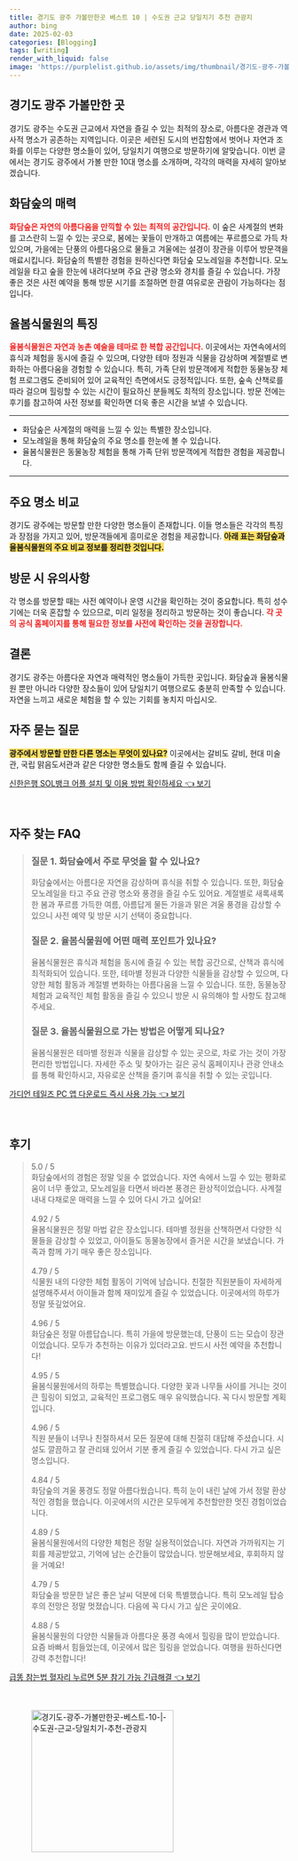 ```yaml
---
title: 경기도 광주 가볼만한곳 베스트 10 | 수도권 근교 당일치기 추천 관광지
author: bing
date: 2025-02-03
categories: [Blogging]
tags: [writing]
render_with_liquid: false
image: 'https://purplelist.github.io/assets/img/thumbnail/경기도-광주-가볼만한곳-베스트-10-|-수도권-근교-당일치기-추천-관광지.webp'
---
```



<h2 id='경기도_광주_가볼만한곳'>경기도 광주 가볼만한 곳</h2>

<p>경기도 광주는 수도권 근교에서 자연을 즐길 수 있는 최적의 장소로, 아름다운 경관과 역사적 명소가 공존하는 지역입니다. 이곳은 세련된 도시의 번잡함에서 벗어나 자연과 조화를 이루는 다양한 명소들이 있어, 당일치기 여행으로 방문하기에 알맞습니다. 이번 글에서는 경기도 광주에서 가볼 만한 10대 명소를 소개하며, 각각의 매력을 자세히 알아보겠습니다. </p>

<h2 id='화담숲의_매력'>화담숲의 매력</h2>

<p><b><span style="color: #ee2323;">화담숲은 자연의 아름다움을 만끽할 수 있는 최적의 공간입니다.</span></b> 이 숲은 사계절의 변화를 고스란히 느낄 수 있는 곳으로, 봄에는 꽃들이 만개하고 여름에는 푸르름으로 가득 차 있으며, 가을에는 단풍의 아름다움으로 물들고 겨울에는 설경이 장관을 이루어 방문객을 매료시킵니다. 화담숲의 특별한 경험을 원하신다면 화담숲 모노레일을 추천합니다. 모노레일을 타고 숲을 한눈에 내려다보며 주요 관광 명소와 경치를 즐길 수 있습니다. 가장 좋은 것은 사전 예약을 통해 방문 시기를 조절하면 한결 여유로운 관람이 가능하다는 점입니다.</p>

<h2 id='율봄식물원의_특징'>율봄식물원의 특징</h2>

<p><b><span style="color: #ee2323;">율봄식물원은 자연과 농촌 예술을 테마로 한 복합 공간입니다.</span></b> 이곳에서는 자연속에서의 휴식과 체험을 동시에 즐길 수 있으며, 다양한 테마 정원과 식물을 감상하며 계절별로 변화하는 아름다움을 경험할 수 있습니다. 특히, 가족 단위 방문객에게 적합한 동물농장 체험 프로그램도 준비되어 있어 교육적인 측면에서도 긍정적입니다. 또한, 숲속 산책로를 따라 걸으며 힐링할 수 있는 시간이 필요하신 분들께도 최적의 장소입니다. 방문 전에는 후기를 참고하여 사전 정보를 확인하면 더욱 좋은 시간을 보낼 수 있습니다.</p>

<hr />

<ul>
    <li>화담숲은 사계절의 매력을 느낄 수 있는 특별한 장소입니다.</li>
    <li>모노레일을 통해 화담숲의 주요 명소를 한눈에 볼 수 있습니다.</li>
    <li>율봄식물원은 동물농장 체험을 통해 가족 단위 방문객에게 적합한 경험을 제공합니다.</li>
</ul>

<hr />

<h2 id='주요_명소_비교'>주요 명소 비교</h2>

<p>경기도 광주에는 방문할 만한 다양한 명소들이 존재합니다. 이들 명소들은 각각의 특징과 장점을 가지고 있어, 방문객들에게 흥미로운 경험을 제공합니다. <b><span style="background-color: #ffe066;">아래 표는 화담숲과 율봄식물원의 주요 비교 정보를 정리한 것입니다.</span></b></p>

<h2 id='방문_시_유의사항'>방문 시 유의사항</h2>

<p>각 명소를 방문할 때는 사전 예약이나 운영 시간을 확인하는 것이 중요합니다. 특히 성수기에는 더욱 혼잡할 수 있으므로, 미리 일정을 정리하고 방문하는 것이 좋습니다. <b><span style="color: #ee2323;">각 곳의 공식 홈페이지를 통해 필요한 정보를 사전에 확인하는 것을 권장합니다.</span></b></p>

<h2 id='결론'>결론</h2>

<p>경기도 광주는 아름다운 자연과 매력적인 명소들이 가득한 곳입니다. 화담숲과 율봄식물원 뿐만 아니라 다양한 장소들이 있어 당일치기 여행으로도 충분히 만족할 수 있습니다. 자연을 느끼고 새로운 체험을 할 수 있는 기회를 놓치지 마십시오.</p>

<h2 id='자주_묻는_질문'>자주 묻는 질문</h2>

<p><b><span style="background-color: #ffe066;">광주에서 방문할 만한 다른 명소는 무엇이 있나요?</span></b> 이곳에서는 갈비도 갈비, 현대 미술관, 국립 맑음도서관과 같은 다양한 명소들도 함께 즐길 수 있습니다.</p>


<p><a class="click-button" title="신한은행 SOL뱅크 어플 설치 및 이용 방법 확인하세요" href="https://purplelist.github.io/posts/%EC%8B%A0%ED%95%9C%EC%9D%80%ED%96%89-SOL%EB%B1%85%ED%81%AC-%EC%96%B4%ED%94%8C-%EC%84%A4%EC%B9%98-%EB%B0%8F-%EC%9D%B4%EC%9A%A9-%EB%B0%A9%EB%B2%95-%ED%99%95%EC%9D%B8%ED%95%98%EC%84%B8%EC%9A%94/" rel="dofollow">신한은행 SOL뱅크 어플 설치 및 이용 방법 확인하세요 👈 보기</a></p><br>
<h2 id='자주_찾는_FAQ'>자주 찾는 FAQ</h2>
<div itemscope="" itemtype="https://schema.org/FAQPage"> 
<blockquote> 
<div itemscope="" itemprop="mainEntity" itemtype="https://schema.org/Question"> 
<h3 itemprop="name">질문 1. 화담숲에서 주로 무엇을 할 수 있나요?</h3> 
<div itemscope="" itemprop="acceptedAnswer" itemtype="https://schema.org/Answer"> 
<span itemprop="text"> 
<p>화담숲에서는 아름다운 자연을 감상하며 휴식을 취할 수 있습니다. 또한, 화담숲 모노레일을 타고 주요 관광 명소와 풍경을 즐길 수도 있어요. 계절별로 새록새록한 봄과 푸르름 가득한 여름, 아름답게 물든 가을과 맑은 겨울 풍경을 감상할 수 있으니 사전 예약 및 방문 시기 선택이 중요합니다.</p> 
</span> 
</div> 
</div> 
<div itemscope="" itemprop="mainEntity" itemtype="https://schema.org/Question"> 
<h3 itemprop="name">질문 2. 율봄식물원에 어떤 매력 포인트가 있나요?</h3> 
<div itemscope="" itemprop="acceptedAnswer" itemtype="https://schema.org/Answer"> 
<span itemprop="text"> 
<p>율봄식물원은 휴식과 체험을 동시에 즐길 수 있는 복합 공간으로, 산책과 휴식에 최적화되어 있습니다. 또한, 테마별 정원과 다양한 식물들을 감상할 수 있으며, 다양한 체험 활동과 계절별 변화하는 아름다움을 느낄 수 있습니다. 또한, 동물농장 체험과 교육적인 체험 활동을 즐길 수 있으니 방문 시 유의해야 할 사항도 참고해주세요.</p> 
</span> 
</div> 
</div> 
<div itemscope="" itemprop="mainEntity" itemtype="https://schema.org/Question"> 
<h3 itemprop="name">질문 3. 율봄식물원으로 가는 방법은 어떻게 되나요?</h3> 
<div itemscope="" itemprop="acceptedAnswer" itemtype="https://schema.org/Answer"> 
<span itemprop="text"> 
<p>율봄식물원은 테마별 정원과 식물을 감상할 수 있는 곳으로, 차로 가는 것이 가장 편리한 방법입니다. 자세한 주소 및 찾아가는 길은 공식 홈페이지나 관광 안내소를 통해 확인하시고, 자유로운 산책을 즐기며 휴식을 취할 수 있는 곳입니다.</p> 
</span> 
</div> 
</div> 
</blockquote> 
</div>
<p><a class="click-button" title="가디언 테일즈 PC 앱 다운로드 즉시 사용 가능" href="https://purplelist.github.io/posts/%EA%B0%80%EB%94%94%EC%96%B8-%ED%85%8C%EC%9D%BC%EC%A6%88-PC-%EC%95%B1-%EB%8B%A4%EC%9A%B4%EB%A1%9C%EB%93%9C-%EC%A6%89%EC%8B%9C-%EC%82%AC%EC%9A%A9-%EA%B0%80%EB%8A%A5/" rel="dofollow">가디언 테일즈 PC 앱 다운로드 즉시 사용 가능 👈 보기</a></p><br>
<h2 id='후기'>후기</h2>
<div itemscope itemtype="https://schema.org/Product">
  <blockquote>
  <div itemprop="review" itemscope itemtype="https://schema.org/Review">
      <div itemprop="reviewRating" itemscope itemtype="https://schema.org/Rating"> <span itemprop="ratingValue">5.0</span> / <span itemprop="bestRating">5</span> </div>
      <span itemprop="reviewBody">화담숲에서의 경험은 정말 잊을 수 없었습니다. 자연 속에서 느낄 수 있는 평화로움이 너무 좋았고, 모노레일을 타면서 바라본 풍경은 환상적이었습니다. 사계절 내내 다채로운 매력을 느낄 수 있어 다시 가고 싶어요!</span>
  </div>
  <br>
  <div itemprop="review" itemscope itemtype="https://schema.org/Review">
      <div itemprop="reviewRating" itemscope itemtype="https://schema.org/Rating"> <span itemprop="ratingValue">4.92</span> / <span itemprop="bestRating">5</span> </div>
      <span itemprop="reviewBody">율봄식물원은 정말 마법 같은 장소입니다. 테마별 정원을 산책하면서 다양한 식물들을 감상할 수 있었고, 아이들도 동물농장에서 즐거운 시간을 보냈습니다. 가족과 함께 가기 매우 좋은 장소입니다.</span>
  </div>
  <br>
  <div itemprop="review" itemscope itemtype="https://schema.org/Review">
      <div itemprop="reviewRating" itemscope itemtype="https://schema.org/Rating"> <span itemprop="ratingValue">4.79</span> / <span itemprop="bestRating">5</span> </div>
      <span itemprop="reviewBody">식물원 내의 다양한 체험 활동이 기억에 남습니다. 친절한 직원분들이 자세하게 설명해주셔서 아이들과 함께 재미있게 즐길 수 있었습니다. 이곳에서의 하루가 정말 뜻깊었어요.</span>
  </div>
  <br>
  <div itemprop="review" itemscope itemtype="https://schema.org/Review">
      <div itemprop="reviewRating" itemscope itemtype="https://schema.org/Rating"> <span itemprop="ratingValue">4.96</span> / <span itemprop="bestRating">5</span> </div>
      <span itemprop="reviewBody">화담숲은 정말 아름답습니다. 특히 가을에 방문했는데, 단풍이 드는 모습이 장관이었습니다. 모두가 추천하는 이유가 있더라고요. 반드시 사전 예약을 추천합니다!</span>
  </div>
  <br>
  <div itemprop="review" itemscope itemtype="https://schema.org/Review">
      <div itemprop="reviewRating" itemscope itemtype="https://schema.org/Rating"> <span itemprop="ratingValue">4.95</span> / <span itemprop="bestRating">5</span> </div>
      <span itemprop="reviewBody">율봄식물원에서의 하루는 특별했습니다. 다양한 꽃과 나무들 사이를 거니는 것이 큰 힐링이 되었고, 교육적인 프로그램도 매우 유익했습니다. 꼭 다시 방문할 계획입니다.</span>
  </div>
  <br>
  <div itemprop="review" itemscope itemtype="https://schema.org/Review">
      <div itemprop="reviewRating" itemscope itemtype="https://schema.org/Rating"> <span itemprop="ratingValue">4.96</span> / <span itemprop="bestRating">5</span> </div>
      <span itemprop="reviewBody">직원 분들이 너무나 친절하셔서 모든 질문에 대해 친절히 대답해 주셨습니다. 시설도 깔끔하고 잘 관리돼 있어서 기분 좋게 즐길 수 있었습니다. 다시 가고 싶은 명소입니다.</span>
  </div>
  <br>
  <div itemprop="review" itemscope itemtype="https://schema.org/Review">
      <div itemprop="reviewRating" itemscope itemtype="https://schema.org/Rating"> <span itemprop="ratingValue">4.84</span> / <span itemprop="bestRating">5</span> </div>
      <span itemprop="reviewBody">화담숲의 겨울 풍경도 정말 아름다웠습니다. 특히 눈이 내린 날에 가서 정말 환상적인 경험을 했습니다. 이곳에서의 시간은 모두에게 추천할만한 멋진 경험이었습니다.</span>
  </div>
  <br>
  <div itemprop="review" itemscope itemtype="https://schema.org/Review">
      <div itemprop="reviewRating" itemscope itemtype="https://schema.org/Rating"> <span itemprop="ratingValue">4.89</span> / <span itemprop="bestRating">5</span> </div>
      <span itemprop="reviewBody">율봄식물원에서의 다양한 체험은 정말 실용적이었습니다. 자연과 가까워지는 기회를 제공받았고, 기억에 남는 순간들이 많았습니다. 방문해보세요, 후회하지 않을 거예요!</span>
  </div>
  <br>
  <div itemprop="review" itemscope itemtype="https://schema.org/Review">
      <div itemprop="reviewRating" itemscope itemtype="https://schema.org/Rating"> <span itemprop="ratingValue">4.79</span> / <span itemprop="bestRating">5</span> </div>
      <span itemprop="reviewBody">화담숲을 방문한 날은 좋은 날씨 덕분에 더욱 특별했습니다. 특히 모노레일 탑승 후의 전망은 정말 멋졌습니다. 다음에 꼭 다시 가고 싶은 곳이에요.</span>
  </div>
  <br>
  <div itemprop="review" itemscope itemtype="https://schema.org/Review">
      <div itemprop="reviewRating" itemscope itemtype="https://schema.org/Rating"> <span itemprop="ratingValue">4.88</span> / <span itemprop="bestRating">5</span> </div>
      <span itemprop="reviewBody">율봄식물원의 다양한 식물들과 아름다운 풍경 속에서 힐링을 많이 받았습니다. 요즘 바빠서 힘들었는데, 이곳에서 많은 힐링을 얻었습니다. 여행을 원하신다면 강력 추천합니다!</span>
  </div>
  </blockquote>
</div>
<p><a class="click-button" title="급똥 참는법 혈자리 누르면 5분 참기 가능 긴급해결" href="https://purplelist.github.io/posts/%EA%B8%89%EB%98%A5-%EC%B0%B8%EB%8A%94%EB%B2%95-%ED%98%88%EC%9E%90%EB%A6%AC-%EB%88%84%EB%A5%B4%EB%A9%B4-5%EB%B6%84-%EC%B0%B8%EA%B8%B0-%EA%B0%80%EB%8A%A5-%EA%B8%B4%EA%B8%89%ED%95%B4%EA%B2%B0/" rel="dofollow">급똥 참는법 혈자리 누르면 5분 참기 가능 긴급해결 👈 보기</a></p><br>
<figure class="image"><img src="https://purplelist.github.io/assets/img/thumbnail/경기도-광주-가볼만한곳-베스트-10-|-수도권-근교-당일치기-추천-관광지.webp" alt="경기도-광주-가볼만한곳-베스트-10-|-수도권-근교-당일치기-추천-관광지" width="256" height="256"></figure>